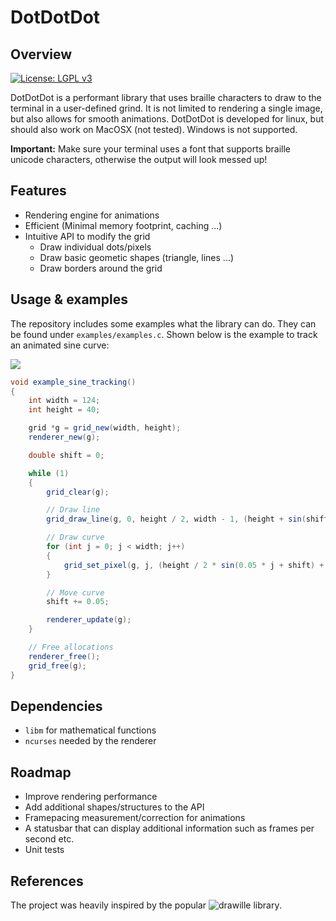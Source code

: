 # DotDotDot
## Overview

[![License: LGPL v3](https://img.shields.io/badge/License-LGPL%20v3-blue.svg)](https://www.gnu.org/licenses/lgpl-3.0)

DotDotDot is a performant library that uses braille characters to draw to the terminal in a user-defined grind.
It is not limited to rendering a single image, but also allows for smooth animations.
DotDotDot is developed for linux, but should also work on MacOSX (not tested). Windows is not supported.

**Important:** Make sure your terminal uses a font that supports braille unicode characters, otherwise the output will look messed up!

## Features
- Rendering engine for animations
- Efficient (Minimal memory footprint, caching ...)
- Intuitive API to modify the grid
    - Draw individual dots/pixels
    - Draw basic geometic shapes (triangle, lines ...)
    - Draw borders around the grid 

## Usage & examples
The repository includes some examples what the library can do. They can be found under `examples/examples.c`.
Shown below is the example to track an animated sine curve:

![](https://i.imgur.com/bS5iAUP.gif)

```csharp
void example_sine_tracking()
{
    int width = 124;
    int height = 40;

    grid *g = grid_new(width, height);
    renderer_new(g);

    double shift = 0;

    while (1)
    {
        grid_clear(g);

        // Draw line
        grid_draw_line(g, 0, height / 2, width - 1, (height + sin(shift) * height) / 2);

        // Draw curve
        for (int j = 0; j < width; j++)
        {
            grid_set_pixel(g, j, (height / 2 * sin(0.05 * j + shift) + height / 2));
        }

        // Move curve
        shift += 0.05;

        renderer_update(g);
    }

    // Free allocations
    renderer_free();
    grid_free(g);
}
```

## Dependencies
- `libm` for mathematical functions
- `ncurses` needed by the renderer

## Roadmap
- Improve rendering performance
- Add additional shapes/structures to the API
- Framepacing measurement/correction for animations
- A statusbar that can display additional information such as frames per second etc.
- Unit tests

## References
The project was heavily inspired by the popular ![drawille library](https://github.com/asciimoo/drawille).
